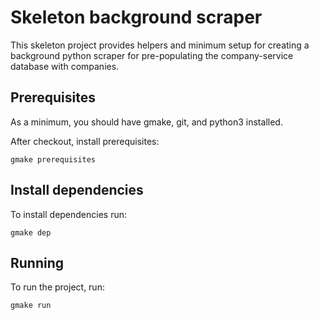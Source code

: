 # Skeleton background scraper

This skeleton project provides helpers and minimum setup for creating a background python scraper for pre-populating
the company-service database with companies.

## Prerequisites

As a minimum, you should have gmake, git, and python3 installed.

After checkout, install prerequisites:

```
gmake prerequisites
```

## Install dependencies

To install dependencies run:

```
gmake dep
```

## Running

To run the project, run:

```
gmake run
```
